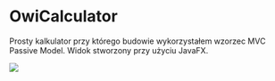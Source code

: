 # OwiCalculator

Prosty kalkulator przy którego budowie wykorzystałem wzorzec MVC Passive Model.
Widok stworzony przy użyciu JavaFX.

<img src="https://github.com/michlu/OwiCalculator/blob/master/Screenshot.jpg" />
